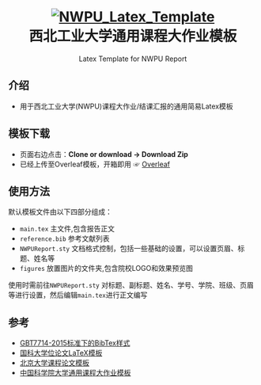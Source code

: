 

<h1 align="center">
  <a href="https://github.com/SeddonShen/NWPU_Latex_Template">
    <img alt="NWPU_Latex_Template" src="https://github.com/SeddonShen/NWPU_Latex_Template/blob/master/figures/nwpu_logo.png"  />
  </a>

  <br />
  西北工业大学通用课程大作业模板

</h1>

<p align="center">
  Latex Template for NWPU Report
</p>


## 介绍
- 用于西北工业大学(NWPU)课程大作业/结课汇报的通用简易Latex模板

## 模板下载

* 页面右边点击：**Clone or download -> Download Zip**
* 已经上传至Overleaf模板，开箱即用 ☞ [Overleaf](https://www.overleaf.com/latex/templates/)

## 使用方法
默认模板文件由以下四部分组成：

- `main.tex` 主文件,包含报告正文
- `reference.bib` 参考文献列表
- `NWPUReport.sty` 文档格式控制，包括一些基础的设置，可以设置页眉、标题、姓名等
- `figures` 放置图片的文件夹,包含院校LOGO和效果预览图

使用时需前往`NWPUReport.sty` 对标题、副标题、姓名、学号、学院、班级、页眉等进行设置，然后编辑`main.tex`进行正文编写

## 参考

+ [GBT7714-2015标准下的BibTex样式](https://github.com/zepinglee/gbt7714-bibtex-style)
+ [国科大学位论文LaTeX模板](https://github.com/mohuangrui/ucasthesis)
+ [北京大学课程论文模板](https://www.overleaf.com/latex/templates/bei-jing-da-xue-ke-cheng-lun-wen-mo-ban/yntmqcktrzfh)
+ [中国科学院大学通用课程大作业模板 ](https://github.com/jweihe/UCAS_Latex_Template)

